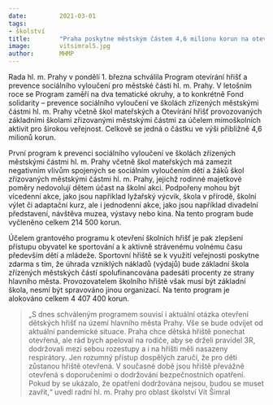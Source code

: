 ```yaml
---
date:         2021-03-01
tags:         
- školství
title:        "Praha poskytne městským částem 4,6 milionu korun na otevřená hřiště a prevenci sociálního vyloučení"
image: 	      vitsimral5.jpg
author:       MHMP
---
```


Rada hl. m. Prahy v pondělí 1. března schválila Program otevírání hřišť a prevence sociálního vyloučení pro městské části hl. m. Prahy. V letošním roce se Program zaměří na dva tematické okruhy, a to konkrétně Fond solidarity – prevence sociálního vyloučení ve školách zřízených městskými částmi hl. m. Prahy včetně škol mateřských a Otevírání hřišť provozovaných základními školami zřizovanými městskými částmi za účelem mimoškolních aktivit pro širokou veřejnost. Celkově se jedná o částku ve výši přibližně 4,6 milionů korun.

První program k prevenci sociálního vyloučení ve školách zřízených městskými částmi hl. m. Prahy včetně škol mateřských má zamezit negativním vlivům spojených se sociálním vyloučením dětí a žáků škol zřizovaných městskými částmi hl. m. Prahy, jejichž rodinné majetkové poměry nedovolují dětem účast na školní akci. Podpořeny mohou být vícedenní akce, jako jsou například lyžařský výcvik, škola v přírodě, školní výlet či adaptační kurz, ale i jednodenní akce, jako jsou například divadelní představení, návštěva muzea, výstavy nebo kina. Na tento program bude vyčleněno celkem 214 500 korun.

Účelem grantového programu k otevření školních hřišť je pak zlepšení přístupu obyvatel ke sportování a k aktivně strávenému volnému času především dětí a mládeže. Sportovní hřiště se k využití veřejnosti poskytne zdarma s tím, že úhrada vzniklých nákladů (výdajů) bude základní škola zřízených městských částí spolufinancována padesáti procenty ze strany hlavního města. Provozovatelem školního hřiště však musí být základní škola, nesmí být spravováno jinou organizací. Na tento program je alokováno celkem 4 407 400 korun.

> „S dnes schváleným programem souvisí i aktuální otázka otevření dětských hřišť na území hlavního města Prahy. Vše se bude odvíjet od aktuální pandemické situace. Praha chce dětská hřiště ponechat otevřená, ale rád bych apeloval na rodiče, aby se drželi pravidel 3R, dodržovali mezi sebou rozestupy a i na hřišti měli nasazeny respirátory. Jen rozumný přístup dospělých zaručí, že pro děti zůstanou hřiště otevřená. V současné době jsou hřiště převážně otevřená s doporučeními o dodržování bezpečnostních opatření. Pokud by se ukázalo, že opatření dodržována nejsou, budou se muset zavřít,“ uvedl radní hl. m. Prahy pro oblast školství Vít Šimral
